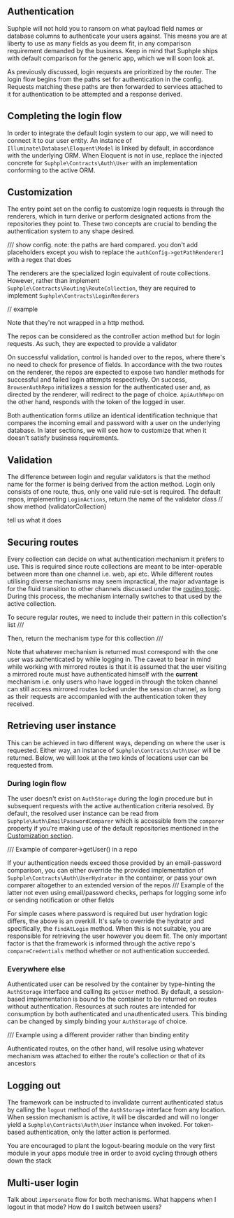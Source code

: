 ## Authentication

Suphple will not hold you to ransom on what payload field names or database columns to authenticate your users against. This means you are at liberty to use as many fields as you deem fit, in any comparison requirement demanded by the business. Keep in mind that Suphple ships with default comparison for the generic app, which we will soon look at.

As previously discussed, login requests are prioritized by the router. The login flow begins from the paths set for authentication in the config. Requests matching these paths are then forwarded to services attached to it for authentication to be attempted and a response derived.

## Completing the login flow
In order to integrate the default login system to our app, we will need to connect it to our user entity. An instance of `Illuminate\Database\Eloquent\Model` is linked by default, in accordance with the underlying ORM. When Eloquent is not in use, replace the injected concrete for `Suphple\Contracts\Auth\User` with an implementation conforming to the active ORM.

## Customization
The entry point set on the config to customize login requests is through the renderers, which in turn derive or perform designated actions from the repositories they point to. These two concepts are crucial to bending the authentication system to any shape desired.

/// show config. note: the paths are hard compared. you don't add placeholders except you wish to replace the `authConfig->getPathRenderer]` with a regex that does

The renderers are the specialized login equivalent of route collections. However, rather than implement `Suphple\Contracts\Routing\RouteCollection`, they are required to implement `Suphple\Contracts\LoginRenderers`

// example

Note that they're not wrapped in a http method.

The repos can be considered as the controller action method but for login requests. As such, they are expected to provide a validator

On successful validation, control is handed over to the repos, where there's no need to check for presence of fields. In accordance with the two routes on the renderer, the repos are expected to expose two handler methods for successful and failed login attempts respectively. On success, `BrowserAuthRepo` initializes a session for the authenticated user and, as directed by the renderer, will redirect to the page of choice. `ApiAuthRepo` on the other hand, responds with the token of the logged in user.

Both authentication forms utilize an identical identification technique that compares the incoming email and password with a user on the underlying database. In later sections, we will see how to customize that when it doesn't satisfy business requirements.

## Validation
The difference between login and regular validators is that the method name for the former is being derived from the action method. Login only consists of one route, thus, only one valid rule-set is required. The default repos, implementing `LoginActions`, return the name of the validator class
// show method (validatorCollection)

tell us what it does

## Securing routes
Every collection can decide on what authentication mechanism it prefers to use. This is required since route collections are meant to be inter-operable between more than one channel i.e. web, api etc. While different routes utilising diverse mechanisms may seem impractical, the major advantage is for the fluid transition to other channels discussed under the [routing topic](/docs/v1/routing#route-inter-operability). During this process, the mechanism internally switches to that used by the active collection.

To secure regular routes, we need to include their pattern in this collection's list
///

Then, return the mechanism type for this collection
///

Note that whatever mechanism is returned must correspond with the one user was authenticated by while logging in. The caveat to bear in mind while working with mirrored routes is that it is assumed that the user visiting a mirrored route must have authenticated himself with the **current** mechanism i.e. only users who have logged in through the token channel can still access mirrored routes locked under the session channel, as long as their requests are accompanied with the authentication token they received.

## Retrieving user instance
This can be achieved in two different ways, depending on where the user is requested. Either way, an instance of `Suphple\Contracts\Auth\User` will be returned. Below, we will look at the two kinds of locations user can be requested from.

### During login flow
The user doesn't exist on `AuthStorage` during the login procedure but in subsequent requests with the active authentication criteria resolved. By default, the resolved user instance can be read from `Suphple\Auth\EmailPasswordComparer` which is accessible from the `comparer` property if you're making use of the default repositories mentioned in the [Customization section](/docs/v1/authentication#Customization).

/// Example of comparer->getUser() in a repo

If your authentication needs exceed those provided by an email-password comparison, you can either override the provided implementation of `Suphple\Contracts\Auth\UserHydrator` in the container, or pass your own comparer altogether to an extended version of the repos
/// Example of the latter not even using email/password checks, perhaps for logging some info or sending notification or other fields

For simple cases where password is required but user hydration logic differs, the above is an overkill. It's safe to override the hydrator and specifically, the `findAtLogin` method. When this is not suitable, you are responsible for retrieving the user however you deem fit. The only important factor is that the framework is informed through the active repo's `compareCredentials` method whether or not authentication succeeded.

### Everywhere else
Authenticated user can be resolved by the container by type-hinting the `AuthStorage` interface and calling its `getUser` method. By default, a session-based implementation is bound to the container to be returned on routes without authentication. Resources at such routes are intended for consumption by both authenticated and unauthenticated users. This binding can be changed by simply binding your `AuthStorage` of choice.

/// Example using a different provider rather than binding entity

Authenticated routes, on the other hand, will resolve using whatever mechanism was attached to either the route's collection or that of its ancestors

## Logging out
The framework can be instructed to invalidate current authenticated status by calling the `logout` method of the `AuthStorage` interface from any location. When session mechanism is active, it will be discarded and will no longer yield a `Suphple\Contracts\Auth\User` instance when invoked. For token-based authentication, only the latter action is performed.

You are encouraged to plant the logout-bearing module on the very first module in your apps module tree in order to avoid cycling through others down the stack

## Multi-user login
Talk about `impersonate` flow for both mechanisms. What happens when I logout in that mode? How do I switch between users?